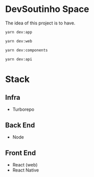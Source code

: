 # DevSoutinho Space

The idea of this project is to have.

```sh
yarn dev:app
```

```sh
yarn dev:web
```

```sh
yarn dev:components
```

```sh
yarn dev:api
```

# Stack

## Infra
- Turborepo

## Back End
- Node

## Front End
- React (web)
- React Native
